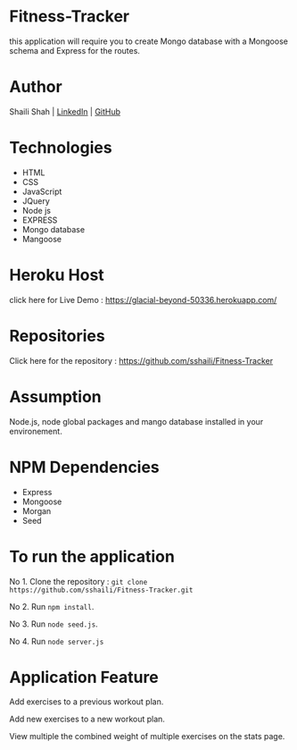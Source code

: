 # Fitness-Tracker
this application will require you to create Mongo database with a Mongoose schema and Express for the routes.

# Author
Shaili Shah | 
[LinkedIn](https://www.linkedin.com/in/shaili-shah-88706512b/) 
| [GitHub](https://github.com/sshaili) 

# Technologies

* HTML
* CSS 
* JavaScript
* JQuery
* Node js
* EXPRESS
* Mongo database
* Mangoose

# Heroku Host
click here for Live Demo :  https://glacial-beyond-50336.herokuapp.com/

# Repositories
Click here for the repository : https://github.com/sshaili/Fitness-Tracker

# Assumption

Node.js, node global packages and mango database installed in your environement.

# NPM Dependencies

* Express
* Mongoose
* Morgan
* Seed

# To run the application
No 1. Clone the repository : `git clone https://github.com/sshaili/Fitness-Tracker.git`

No 2. Run `npm install`.

No 3. Run `node seed.js`.

No 4. Run `node server.js`

# Application Feature

Add exercises to a previous workout plan.

Add new exercises to a new workout plan.

View multiple the combined weight of multiple exercises on the stats page.

